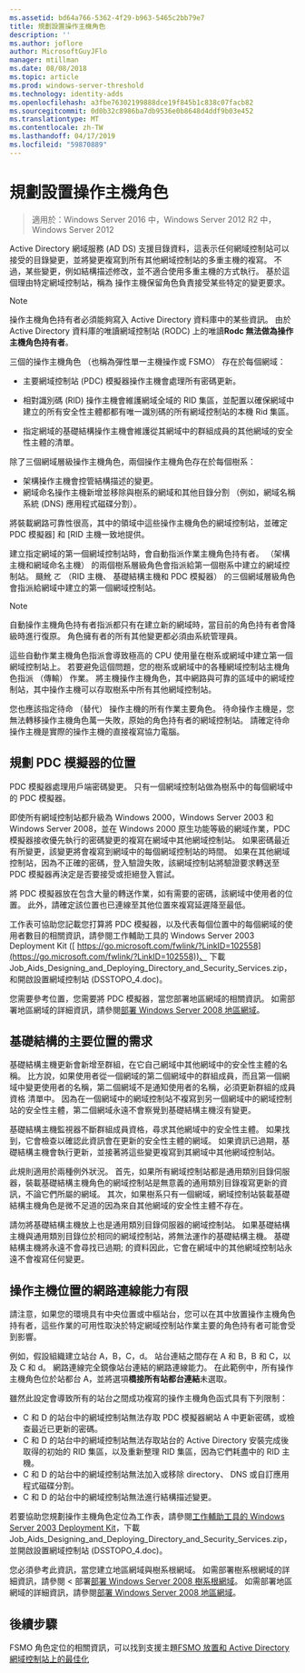 ```yaml
---
ms.assetid: bd64a766-5362-4f29-b963-5465c2bb79e7
title: 規劃設置操作主機角色
description: ''
ms.author: joflore
author: MicrosoftGuyJFlo
manager: mtillman
ms.date: 08/08/2018
ms.topic: article
ms.prod: windows-server-threshold
ms.technology: identity-adds
ms.openlocfilehash: a3fbe76302199888dce19f845b1c838c07facb82
ms.sourcegitcommit: 0d0b32c8986ba7db9536e0b8648d4ddf9b03e452
ms.translationtype: MT
ms.contentlocale: zh-TW
ms.lasthandoff: 04/17/2019
ms.locfileid: "59870889"
---
```

# <a name="planning-operations-master-role-placement"></a>規劃設置操作主機角色

>適用於：Windows Server 2016 中，Windows Server 2012 R2 中，Windows Server 2012

Active Directory 網域服務 (AD DS) 支援目錄資料，這表示任何網域控制站可以接受的目錄變更，並將變更複寫到所有其他網域控制站的多重主機的複寫。 不過，某些變更，例如結構描述修改，並不適合使用多重主機的方式執行。 基於這個理由特定網域控制站，稱為 操作主機保留角色負責接受某些特定的變更要求。  
  
> [!NOTE]  
> 操作主機角色持有者必須能夠寫入 Active Directory 資料庫中的某些資訊。 由於 Active Directory 資料庫的唯讀網域控制站 (RODC) 上的唯讀**Rodc 無法做為操作主機角色持有者**。  
  
三個的操作主機角色 （也稱為彈性單一主機操作或 FSMO） 存在於每個網域：  
  
- 主要網域控制站 (PDC) 模擬器操作主機會處理所有密碼更新。  

- 相對識別碼 (RID) 操作主機會維護網域全域的 RID 集區，並配置以確保網域中建立的所有安全性主體都都有唯一識別碼的所有網域控制站的本機 Rid 集區。  
- 指定網域的基礎結構操作主機會維護從其網域中的群組成員的其他網域的安全性主體的清單。  

除了三個網域層級操作主機角色，兩個操作主機角色存在於每個樹系：  
  
- 架構操作主機會控管結構描述的變更。  
- 網域命名操作主機新增並移除與樹系的網域和其他目錄分割 （例如，網域名稱系統 (DNS) 應用程式磁碟分割）。  
  
將裝載網路可靠性很高，其中的領域中這些操作主機角色的網域控制站，並確定 PDC 模擬器] 和 [RID 主機一致地提供。  
  
建立指定網域的第一個網域控制站時，會自動指派作業主機角色持有者。 （架構主機和網域命名主機） 的兩個樹系層級角色會指派給第一個樹系中建立的網域控制站。 颾魤 ㄛ （RID 主機、 基礎結構主機和 PDC 模擬器） 的三個網域層級角色會指派給網域中建立的第一個網域控制站。  
  
> [!NOTE]  
> 自動操作主機角色持有者指派都只有在建立新的網域時，當目前的角色持有者會降級時進行復原。 角色擁有者的所有其他變更都必須由系統管理員。  
  
這些自動作業主機角色指派會導致極高的 CPU 使用量在樹系或網域中建立第一個網域控制站上。 若要避免這個問題，您的樹系或網域中的各種網域控制站主機角色指派 （傳輸） 作業。 將主機操作主機角色，其中網路與可靠的區域中的網域控制站，其中操作主機可以存取樹系中所有其他網域控制站。  
  
您也應該指定待命 （替代） 操作主機的所有作業主要角色。 待命操作主機是，您無法轉移操作主機角色萬一失敗，原始的角色持有者的網域控制站。 請確定待命操作主機是實際的操作主機的直接複寫協力電腦。  
  
## <a name="planning-the-pdc-emulator-placement"></a>規劃 PDC 模擬器的位置

PDC 模擬器處理用戶端密碼變更。 只有一個網域控制站做為樹系中的每個網域中的 PDC 模擬器。  
  
即使所有網域控制站都升級為 Windows 2000，Windows Server 2003 和 Windows Server 2008，並在 Windows 2000 原生功能等級的網域作業，PDC 模擬器接收優先執行的密碼變更的複寫在網域中其他網域控制站。 如果密碼最近有所變更，該變更將會複寫到網域中的每個網域控制站的時間。 如果在其他網域控制站，因為不正確的密碼，登入驗證失敗，該網域控制站將驗證要求轉送至 PDC 模擬器再決定是否要接受或拒絕登入嘗試。  
  
將 PDC 模擬器放在包含大量的轉送作業，如有需要的密碼，該網域中使用者的位置。 此外，請確定該位置也已連線至其他位置來複寫延遲降至最低。  
  
工作表可協助您記載您打算將 PDC 模擬器，以及代表每個位置中的每個網域的使用者數目的相關資訊，請參閱工作輔助工具的 Windows Server 2003 Deployment Kit ([ https://go.microsoft.com/fwlink/?LinkID=102558](https://go.microsoft.com/fwlink/?LinkID=102558))、 下載 Job_Aids_Designing_and_Deploying_Directory_and_Security_Services.zip，和開啟設置網域控制站 (DSSTOPO_4.doc)。  
  
您需要參考位置，您需要將 PDC 模擬器，當您部署地區網域的相關資訊。 如需部署地區網域的詳細資訊，請參閱[部署 Windows Server 2008 地區網域](https://technet.microsoft.com/library/cc755118.aspx)。  
  
## <a name="requirements-for-infrastructure-master-placement"></a>基礎結構的主要位置的需求  

基礎結構主機更新會新增至群組，在它自己網域中其他網域中的安全性主體的名稱。 比方說，如果使用者從一個網域的第二個網域中的群組成員，而且第一個網域中變更使用者的名稱，第二個網域不是通知使用者的名稱，必須更新群組的成員資格 清單中。 因為在一個網域中的網域控制站不複寫到另一個網域中的網域控制站的安全性主體，第二個網域永遠不會察覺到基礎結構主機沒有變更。  
  
基礎結構主機監視器不斷群組成員資格，尋求其他網域中的安全性主體。 如果找到，它會檢查以確認此資訊會在更新的安全性主體的網域。 如果資訊已過期，基礎結構主機會執行更新，並接著將這些變更複寫到其網域中其他網域控制站。  
  
此規則適用於兩種例外狀況。 首先，如果所有網域控制站都是通用類別目錄伺服器，裝載基礎結構主機角色的網域控制站是無意義的通用類別目錄複寫更新的資訊，不論它們所屬的網域。 其次，如果樹系只有一個網域，網域控制站裝載基礎結構主機角色是微不足道的因為來自其他網域的安全性主體不存在。  
  
請勿將基礎結構主機放上也是通用類別目錄伺服器的網域控制站。 如果基礎結構主機與通用類別目錄位於相同的網域控制站，將無法運作的基礎結構主機。 基礎結構主機將永遠不會尋找已過期; 的資料因此，它會在網域中的其他網域控制站永遠不會複寫任何變更。  
  
## <a name="operations-master-placement-for-networks-with-limited-connectivity"></a>操作主機位置的網路連線能力有限

請注意，如果您的環境具有中央位置或中樞站台，您可以在其中放置操作主機角色持有者，這些作業的可用性取決於特定網域控制站作業主要的角色持有者可能會受到影響。  
  
例如，假設組織建立站台 A，B，C，d。 站台連結之間存在 A 和 B，B 和 C，以及 C 和 d。 網路連線完全鏡像站台連結的網路連線能力。 在此範例中，所有操作主機角色位於站都台 A，並將選項**橋接所有站都台連結**未選取。  
  
雖然此設定會導致所有的站台之間成功複寫的操作主機角色函式具有下列限制：  
  
- C 和 D 的站台中的網域控制站無法存取 PDC 模擬器網站 A 中更新密碼，或檢查最近已更新的密碼。  
- C 和 D 的站台中的網域控制站無法存取站台的 Active Directory 安裝完成後取得的初始的 RID 集區，以及重新整理 RID 集區，因為它們耗盡中的 RID 主機。  
- C 和 D 的站台中的網域控制站無法加入或移除 directory、 DNS 或自訂應用程式磁碟分割。  
- C 和 D 的站台中的網域控制站無法進行結構描述變更。  
  
若要協助您規劃操作主機角色定位為工作表，請參閱[工作輔助工具的 Windows Server 2003 Deployment Kit](https://go.microsoft.com/fwlink/?LinkID=102558)，下載 Job_Aids_Designing_and_Deploying_Directory_and_Security_Services.zip，並開啟設置網域控制站 (DSSTOPO_4.doc)。  
  
您必須參考此資訊，當您建立地區網域與樹系根網域。 如需部署樹系根網域的詳細資訊，請參閱 < 部署[部署 Windows Server 2008 樹系根網域](https://technet.microsoft.com/library/cc731174.aspx)。 如需部署地區網域的詳細資訊，請參閱[部署 Windows Server 2008 地區網域](https://technet.microsoft.com/library/cc755118.aspx)。  

## <a name="next-steps"></a>後續步驟

FSMO 角色定位的相關資訊，可以找到支援主題[FSMO 放置和 Active Directory 網域控制站上的最佳化](https://support.microsoft.com/help/223346)
